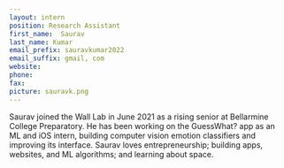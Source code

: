 ```yaml
---
layout: intern
position: Research Assistant
first_name:  Saurav
last_name: Kumar
email_prefix: sauravkumar2022
email_suffix: gmail, com
website:
phone:
fax:
picture: sauravk.png
---
```


Saurav joined the Wall Lab in June 2021 as a rising senior at Bellarmine College Preparatory. He has been working on the GuessWhat? app as an ML and iOS intern, building computer vision emotion classifiers and improving its interface. Saurav loves entrepreneurship; building apps, websites, and ML algorithms; and learning about space.
